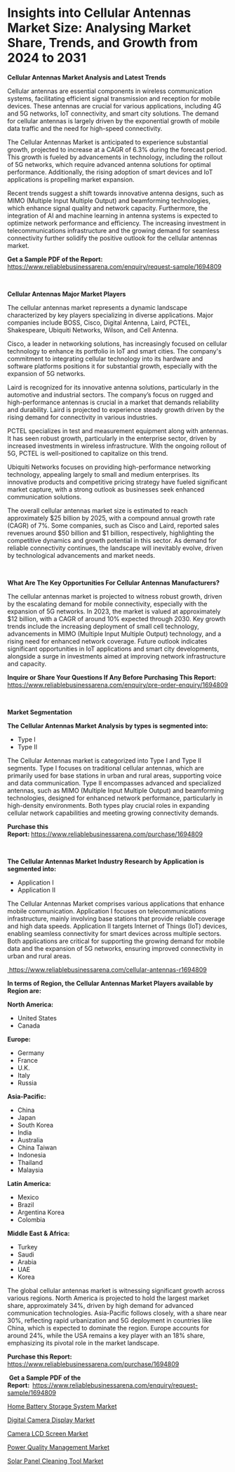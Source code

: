 <p><h1>Insights into Cellular Antennas Market Size: Analysing Market Share, Trends, and Growth from 2024 to 2031</h1></p><p><strong>Cellular Antennas Market Analysis and Latest Trends</strong></p>
<p><p>Cellular antennas are essential components in wireless communication systems, facilitating efficient signal transmission and reception for mobile devices. These antennas are crucial for various applications, including 4G and 5G networks, IoT connectivity, and smart city solutions. The demand for cellular antennas is largely driven by the exponential growth of mobile data traffic and the need for high-speed connectivity.</p><p>The Cellular Antennas Market is anticipated to experience substantial growth, projected to increase at a CAGR of 6.3% during the forecast period. This growth is fueled by advancements in technology, including the rollout of 5G networks, which require advanced antenna solutions for optimal performance. Additionally, the rising adoption of smart devices and IoT applications is propelling market expansion. </p><p>Recent trends suggest a shift towards innovative antenna designs, such as MIMO (Multiple Input Multiple Output) and beamforming technologies, which enhance signal quality and network capacity. Furthermore, the integration of AI and machine learning in antenna systems is expected to optimize network performance and efficiency. The increasing investment in telecommunications infrastructure and the growing demand for seamless connectivity further solidify the positive outlook for the cellular antennas market.</p></p>
<p><strong>Get a Sample PDF of the Report:&nbsp;</strong> <a href="https://www.reliablebusinessarena.com/enquiry/request-sample/1694809?utm_campaign=1284&utm_medium=2&utm_source=Github&utm_content=ia&utm_term=06102024&utm_id=cellular-antennas">https://www.reliablebusinessarena.com/enquiry/request-sample/1694809</a></p>
<p>&nbsp;</p>
<p><strong>Cellular Antennas Major Market Players</strong></p>
<p><p>The cellular antennas market represents a dynamic landscape characterized by key players specializing in diverse applications. Major companies include BOSS, Cisco, Digital Antenna, Laird, PCTEL, Shakespeare, Ubiquiti Networks, Wilson, and Cell Antenna. </p><p>Cisco, a leader in networking solutions, has increasingly focused on cellular technology to enhance its portfolio in IoT and smart cities. The company's commitment to integrating cellular technology into its hardware and software platforms positions it for substantial growth, especially with the expansion of 5G networks.</p><p>Laird is recognized for its innovative antenna solutions, particularly in the automotive and industrial sectors. The company’s focus on rugged and high-performance antennas is crucial in a market that demands reliability and durability. Laird is projected to experience steady growth driven by the rising demand for connectivity in various industries.</p><p>PCTEL specializes in test and measurement equipment along with antennas. It has seen robust growth, particularly in the enterprise sector, driven by increased investments in wireless infrastructure. With the ongoing rollout of 5G, PCTEL is well-positioned to capitalize on this trend.</p><p>Ubiquiti Networks focuses on providing high-performance networking technology, appealing largely to small and medium enterprises. Its innovative products and competitive pricing strategy have fueled significant market capture, with a strong outlook as businesses seek enhanced communication solutions.</p><p>The overall cellular antennas market size is estimated to reach approximately $25 billion by 2025, with a compound annual growth rate (CAGR) of 7%. Some companies, such as Cisco and Laird, reported sales revenues around $50 billion and $1 billion, respectively, highlighting the competitive dynamics and growth potential in this sector. As demand for reliable connectivity continues, the landscape will inevitably evolve, driven by technological advancements and market needs.</p></p>
<p>&nbsp;</p>
<p><strong>What Are The Key Opportunities For Cellular Antennas Manufacturers?</strong></p>
<p><p>The cellular antennas market is projected to witness robust growth, driven by the escalating demand for mobile connectivity, especially with the expansion of 5G networks. In 2023, the market is valued at approximately $12 billion, with a CAGR of around 10% expected through 2030. Key growth trends include the increasing deployment of small cell technology, advancements in MIMO (Multiple Input Multiple Output) technology, and a rising need for enhanced network coverage. Future outlook indicates significant opportunities in IoT applications and smart city developments, alongside a surge in investments aimed at improving network infrastructure and capacity.</p></p>
<p><strong>Inquire or Share Your Questions If Any Before Purchasing This Report:</strong> <a href="https://www.reliablebusinessarena.com/enquiry/pre-order-enquiry/1694809?utm_campaign=1284&utm_medium=2&utm_source=Github&utm_content=ia&utm_term=06102024&utm_id=cellular-antennas">https://www.reliablebusinessarena.com/enquiry/pre-order-enquiry/1694809</a></p>
<p>&nbsp;</p>
<p><strong>Market Segmentation</strong></p>
<p><strong>The Cellular Antennas Market Analysis by types is segmented into:</strong></p>
<p><ul><li>Type I</li><li>Type II</li></ul></p>
<p><p>The Cellular Antennas market is categorized into Type I and Type II segments. Type I focuses on traditional cellular antennas, which are primarily used for base stations in urban and rural areas, supporting voice and data communication. Type II encompasses advanced and specialized antennas, such as MIMO (Multiple Input Multiple Output) and beamforming technologies, designed for enhanced network performance, particularly in high-density environments. Both types play crucial roles in expanding cellular network capabilities and meeting growing connectivity demands.</p></p>
<p><strong>Purchase this Report:&nbsp;</strong><a href="https://www.reliablebusinessarena.com/purchase/1694809?utm_campaign=1284&utm_medium=2&utm_source=Github&utm_content=ia&utm_term=06102024&utm_id=cellular-antennas">https://www.reliablebusinessarena.com/purchase/1694809</a></p>
<p>&nbsp;</p>
<p><strong>The Cellular Antennas Market Industry Research by Application is segmented into:</strong></p>
<p><ul><li>Application I</li><li>Application II</li></ul></p>
<p><p>The Cellular Antennas Market comprises various applications that enhance mobile communication. Application I focuses on telecommunications infrastructure, mainly involving base stations that provide reliable coverage and high data speeds. Application II targets Internet of Things (IoT) devices, enabling seamless connectivity for smart devices across multiple sectors. Both applications are critical for supporting the growing demand for mobile data and the expansion of 5G networks, ensuring improved connectivity in urban and rural areas.</p></p>
<p><a href="https://www.reliablebusinessarena.com/cellular-antennas-r1694809?utm_campaign=1284&utm_medium=2&utm_source=Github&utm_content=ia&utm_term=06102024&utm_id=cellular-antennas">&nbsp;https://www.reliablebusinessarena.com/cellular-antennas-r1694809</a></p>
<p><strong>In terms of Region, the Cellular Antennas Market Players available by Region are:</strong></p>
<p>
    <p> <strong> North America: </strong>
        <ul>
            <li>United States</li>
            <li>Canada</li>
        </ul>
        </p> 
    <p> <strong> Europe: </strong>
        <ul>
            <li>Germany</li>
            <li>France</li>
            <li>U.K.</li>
            <li>Italy</li>
            <li>Russia</li>
        </ul>
        </p> 
    <p> <strong> Asia-Pacific: </strong>
        <ul>
            <li>China</li>
            <li>Japan</li>
            <li>South Korea</li>
            <li>India</li>
            <li>Australia</li>
            <li>China Taiwan</li>
            <li>Indonesia</li>
            <li>Thailand</li>
            <li>Malaysia</li>
        </ul>
        </p> 
    <p> <strong> Latin America: </strong>
        <ul>
            <li>Mexico</li>
            <li>Brazil</li>
            <li>Argentina Korea</li>
            <li>Colombia</li>
        </ul>
        </p> 
    <p> <strong> Middle East & Africa: </strong>
        <ul>
            <li>Turkey</li>
            <li>Saudi</li>
            <li>Arabia</li>
            <li>UAE</li>
            <li>Korea</li>
        </ul>
    </p>
    </p>
<p><p>The global cellular antennas market is witnessing significant growth across various regions. North America is projected to hold the largest market share, approximately 34%, driven by high demand for advanced communication technologies. Asia-Pacific follows closely, with a share near 30%, reflecting rapid urbanization and 5G deployment in countries like China, which is expected to dominate the region. Europe accounts for around 24%, while the USA remains a key player with an 18% share, emphasizing its pivotal role in the market landscape.</p></p>
<p><strong>Purchase this Report: </strong><a href="https://www.reliablebusinessarena.com/purchase/1694809?utm_campaign=1284&utm_medium=2&utm_source=Github&utm_content=ia&utm_term=06102024&utm_id=cellular-antennas">https://www.reliablebusinessarena.com/purchase/1694809</a></p>
<p>&nbsp;<strong>Get a Sample PDF of the Report:&nbsp;&nbsp;</strong><a href="https://www.reliablebusinessarena.com/enquiry/request-sample/1694809?utm_campaign=1284&utm_medium=2&utm_source=Github&utm_content=ia&utm_term=06102024&utm_id=cellular-antennas">https://www.reliablebusinessarena.com/enquiry/request-sample/1694809</a></p>
<p><strong></strong></p>
<p><p><a href="https://issuu.com/reportprime-2/docs/home-battery-storage-system-market-_78f9fcec782c56?utm_campaign=1284&utm_medium=2&utm_source=Github&utm_content=ia&utm_term=06102024&utm_id=cellular-antennas">Home Battery Storage System Market</a></p><p><a href="https://www.linkedin.com/pulse/top-trends-transforming-digital-camera-display-market-2024-n2zse?utm_campaign=1284&utm_medium=2&utm_source=Github&utm_content=ia&utm_term=06102024&utm_id=cellular-antennas">Digital Camera Display Market</a></p><p><a href="https://www.linkedin.com/pulse/camera-lcd-screen-market-growth-segmentation-regional-analysis-xkfje?utm_campaign=1284&utm_medium=2&utm_source=Github&utm_content=ia&utm_term=06102024&utm_id=cellular-antennas">Camera LCD Screen Market</a></p><p><a href="https://issuu.com/reportprime-2/docs/power-quality-management-market-siz_b5772fd311f446?utm_campaign=1284&utm_medium=2&utm_source=Github&utm_content=ia&utm_term=06102024&utm_id=cellular-antennas">Power Quality Management Market</a></p><p><a href="https://github.com/tamvrosiya/Market-Research-Report-List-6/blob/main/solar-panel-cleaning-tool-market.md?utm_campaign=1284&utm_medium=2&utm_source=Github&utm_content=ia&utm_term=06102024&utm_id=cellular-antennas">Solar Panel Cleaning Tool Market</a></p></p>